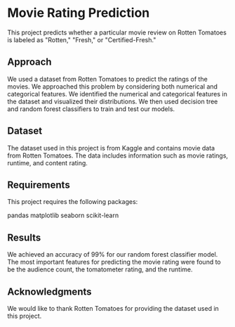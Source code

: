 # Movie Rating Prediction

This project predicts whether a particular movie review on Rotten Tomatoes is labeled as "Rotten," "Fresh," or "Certified-Fresh."

## Approach

We used a dataset from Rotten Tomatoes to predict the ratings of the movies. We approached this problem by considering both numerical and categorical features. We identified the numerical and categorical features in the dataset and visualized their distributions. We then used decision tree and random forest classifiers to train and test our models.

## Dataset

The dataset used in this project is from Kaggle and contains movie data from Rotten Tomatoes. The data includes information such as movie ratings, runtime, and content rating.

## Requirements

This project requires the following packages:

pandas
matplotlib
seaborn
scikit-learn

## Results

We achieved an accuracy of 99% for our random forest classifier model. The most important features for predicting the movie rating were found to be the audience count, the tomatometer rating, and the runtime.

## Acknowledgments

We would like to thank Rotten Tomatoes for providing the dataset used in this project.
